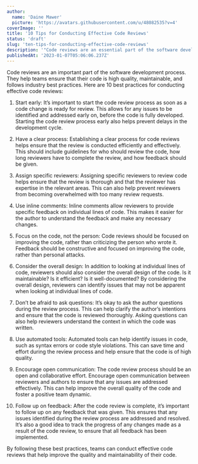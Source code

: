 ```yaml
---
author:
  name: 'Daine Mawer'
  picture: 'https://avatars.githubusercontent.com/u/48082535?v=4'
coverImage: ''
title: '10 Tips for Conducting Effective Code Reviews'
status: 'draft'
slug: 'ten-tips-for-conducting-effective-code-reviews'
description: '"Code reviews are an essential part of the software development process. In this article, we''ll discuss 10 best practices for conducting effective code reviews, including starting early, having a clear process, and following up on feedback. Follow these tips to ensure that your code is of high quality and maintainable'
publishedAt: '2023-01-07T05:06:06.237Z'
---
```


Code reviews are an important part of the software development process. They help teams ensure that their code is high quality, maintainable, and follows industry best practices. Here are 10 best practices for conducting effective code reviews:

1. Start early: It’s important to start the code review process as soon as a code change is ready for review. This allows for any issues to be identified and addressed early on, before the code is fully developed. Starting the code review process early also helps prevent delays in the development cycle.

2. Have a clear process: Establishing a clear process for code reviews helps ensure that the review is conducted efficiently and effectively. This should include guidelines for who should review the code, how long reviewers have to complete the review, and how feedback should be given.

3. Assign specific reviewers: Assigning specific reviewers to review code helps ensure that the review is thorough and that the reviewer has expertise in the relevant areas. This can also help prevent reviewers from becoming overwhelmed with too many review requests.

4. Use inline comments: Inline comments allow reviewers to provide specific feedback on individual lines of code. This makes it easier for the author to understand the feedback and make any necessary changes.

5. Focus on the code, not the person: Code reviews should be focused on improving the code, rather than criticizing the person who wrote it. Feedback should be constructive and focused on improving the code, rather than personal attacks.

6. Consider the overall design: In addition to looking at individual lines of code, reviewers should also consider the overall design of the code. Is it maintainable? Is it efficient? Is it well-documented? By considering the overall design, reviewers can identify issues that may not be apparent when looking at individual lines of code.

7. Don’t be afraid to ask questions: It’s okay to ask the author questions during the review process. This can help clarify the author’s intentions and ensure that the code is reviewed thoroughly. Asking questions can also help reviewers understand the context in which the code was written.

8. Use automated tools: Automated tools can help identify issues in code, such as syntax errors or code style violations. This can save time and effort during the review process and help ensure that the code is of high quality.

9. Encourage open communication: The code review process should be an open and collaborative effort. Encourage open communication between reviewers and authors to ensure that any issues are addressed effectively. This can help improve the overall quality of the code and foster a positive team dynamic.

10. Follow up on feedback: After the code review is complete, it’s important to follow up on any feedback that was given. This ensures that any issues identified during the review process are addressed and resolved. It’s also a good idea to track the progress of any changes made as a result of the code review, to ensure that all feedback has been implemented.

By following these best practices, teams can conduct effective code reviews that help improve the quality and maintainability of their code.

